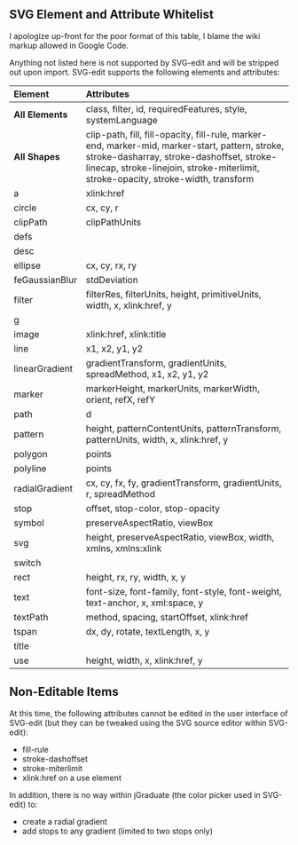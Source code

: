 ## SVG Element and Attribute Whitelist ##

I apologize up-front for the poor format of this table, I blame the wiki markup allowed in Google Code.

Anything not listed here is not supported by SVG-edit and will be stripped out upon import.  SVG-edit supports the following elements and attributes:

| **Element** | **Attributes** |
|:------------|:---------------|
| **All Elements** | class, filter, id, requiredFeatures, style, systemLanguage |
| **All Shapes** | clip-path, fill, fill-opacity, fill-rule, marker-end, marker-mid, marker-start, pattern, stroke, stroke-dasharray, stroke-dashoffset, stroke-linecap, stroke-linejoin, stroke-miterlimit, stroke-opacity, stroke-width, transform |
| a           | xlink:href     |
| circle      | cx, cy, r      |
| clipPath    | clipPathUnits  |
| defs        |                |
| desc        |                |
| ellipse     | cx, cy, rx, ry |
| feGaussianBlur | stdDeviation   |
| filter      | filterRes, filterUnits, height, primitiveUnits, width, x, xlink:href, y |
| g           |                |
| image       | xlink:href, xlink:title |
| line        | x1, x2, y1, y2 |
| linearGradient | gradientTransform, gradientUnits, spreadMethod, x1, x2, y1, y2 |
| marker      | markerHeight, markerUnits, markerWidth, orient, refX, refY |
| path        | d              |
| pattern     | height, patternContentUnits, patternTransform, patternUnits, width, x, xlink:href, y |
| polygon     | points         |
| polyline    | points         |
| radialGradient | cx, cy, fx, fy, gradientTransform, gradientUnits, r, spreadMethod |
| stop        | offset, stop-color, stop-opacity |
| symbol      | preserveAspectRatio, viewBox |
| svg         | height, preserveAspectRatio, viewBox, width, xmlns, xmlns:xlink |
| switch      |                |
| rect        | height, rx, ry, width, x, y |
| text        | font-size, font-family, font-style, font-weight, text-anchor, x, xml:space, y |
| textPath    | method, spacing, startOffset, xlink:href |
| tspan       | dx, dy, rotate, textLength, x, y |
| title       |                |
| use         | height, width, x, xlink:href, y |

## Non-Editable Items ##

At this time, the following attributes cannot be edited in the user interface of SVG-edit (but they can be tweaked using the SVG source editor within SVG-edit):

  * fill-rule
  * stroke-dashoffset
  * stroke-miterlimit
  * xlink:href on a use element

In addition, there is no way within jGraduate (the color picker used in SVG-edit) to:

  * create a radial gradient
  * add stops to any gradient (limited to two stops only)